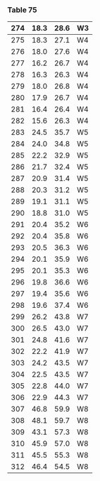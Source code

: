 <a name="table-75"></a>
### Table 75

| 274 | 18.3 | 28.6 | W3 |
| --- | --- | --- | --- |
| 275 | 18.3 | 27.1 | W4 |
| 276 | 18.0 | 27.6 | W4 |
| 277 | 16.2 | 26.7 | W4 |
| 278 | 16.3 | 26.3 | W4 |
| 279 | 18.0 | 26.8 | W4 |
| 280 | 17.9 | 26.7 | W4 |
| 281 | 16.4 | 26.4 | W4 |
| 282 | 15.6 | 26.3 | W4 |
| 283 | 24.5 | 35.7 | W5 |
| 284 | 24.0 | 34.8 | W5 |
| 285 | 22.2 | 32.9 | W5 |
| 286 | 21.7 | 32.4 | W5 |
| 287 | 20.9 | 31.4 | W5 |
| 288 | 20.3 | 31.2 | W5 |
| 289 | 19.1 | 31.1 | W5 |
| 290 | 18.8 | 31.0 | W5 |
| 291 | 20.4 | 35.2 | W6 |
| 292 | 20.4 | 35.8 | W6 |
| 293 | 20.5 | 36.3 | W6 |
| 294 | 20.1 | 35.9 | W6 |
| 295 | 20.1 | 35.3 | W6 |
| 296 | 19.8 | 36.6 | W6 |
| 297 | 19.4 | 35.6 | W6 |
| 298 | 19.6 | 37.4 | W6 |
| 299 | 26.2 | 43.8 | W7 |
| 300 | 26.5 | 43.0 | W7 |
| 301 | 24.8 | 41.6 | W7 |
| 302 | 22.2 | 41.9 | W7 |
| 303 | 24.2 | 43.5 | W7 |
| 304 | 22.5 | 43.5 | W7 |
| 305 | 22.8 | 44.0 | W7 |
| 306 | 22.9 | 44.3 | W7 |
| 307 | 46.8 | 59.9 | W8 |
| 308 | 48.1 | 59.7 | W8 |
| 309 | 43.1 | 57.3 | W8 |
| 310 | 45.9 | 57.0 | W8 |
| 311 | 45.5 | 55.3 | W8 |
| 312 | 46.4 | 54.5 | W8 |